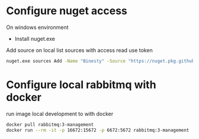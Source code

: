 # Configure nuget access

On windows environment
- Install nuget.exe

Add source on local list sources with access read use token
```bash
nuget.exe sources Add -Name "Binesty" -Source "https://nuget.pkg.github.com/read-packages/index.json" -username read-packages -password [token]
```


# Configure local rabbitmq with docker

run image local development to with docker

```bash
docker pull rabbitmq:3-management
docker run --rm -it -p 16672:15672 -p 6672:5672 rabbitmq:3-management
```
